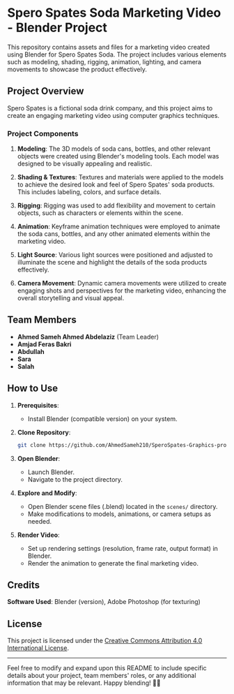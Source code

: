 # Spero Spates Soda Marketing Video - Blender Project

This repository contains assets and files for a marketing video created using Blender for Spero Spates Soda. The project includes various elements such as modeling, shading, rigging, animation, lighting, and camera movements to showcase the product effectively.

## Project Overview

Spero Spates is a fictional soda drink company, and this project aims to create an engaging marketing video using computer graphics techniques.

### Project Components

1. **Modeling**: The 3D models of soda cans, bottles, and other relevant objects were created using Blender's modeling tools. Each model was designed to be visually appealing and realistic.

2. **Shading & Textures**: Textures and materials were applied to the models to achieve the desired look and feel of Spero Spates' soda products. This includes labeling, colors, and surface details.

3. **Rigging**: Rigging was used to add flexibility and movement to certain objects, such as characters or elements within the scene.

4. **Animation**: Keyframe animation techniques were employed to animate the soda cans, bottles, and any other animated elements within the marketing video.

5. **Light Source**: Various light sources were positioned and adjusted to illuminate the scene and highlight the details of the soda products effectively.

6. **Camera Movement**: Dynamic camera movements were utilized to create engaging shots and perspectives for the marketing video, enhancing the overall storytelling and visual appeal.

## Team Members

- **Ahmed Sameh Ahmed Abdelaziz** (Team Leader)
- **Amjad Feras Bakri**
- **Abdullah**
- **Sara**
- **Salah**


## How to Use

1. **Prerequisites**:
   - Install Blender (compatible version) on your system.
   
2. **Clone Repository**:
   ```bash
   git clone https://github.com/AhmedSameh210/SperoSpates-Graphics-project.git
   ```

3. **Open Blender**:
   - Launch Blender.
   - Navigate to the project directory.
   
4. **Explore and Modify**:
   - Open Blender scene files (.blend) located in the `scenes/` directory.
   - Make modifications to models, animations, or camera setups as needed.
   
5. **Render Video**:
   - Set up rendering settings (resolution, frame rate, output format) in Blender.
   - Render the animation to generate the final marketing video.

## Credits

**Software Used**: Blender (version), Adobe Photoshop (for texturing)

## License

This project is licensed under the [Creative Commons Attribution 4.0 International License](https://creativecommons.org/licenses/by/4.0/).

---

Feel free to modify and expand upon this README to include specific details about your project, team members' roles, or any additional information that may be relevant. Happy blending! 🥤🎥
